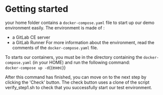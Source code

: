 # Getting started

your home folder contains a `docker-compose.yaml` file to start up our demo environment easily.
The environment is made of :
- a GitLab CE server
- a GitLab Runner
For more information about the environment, read the comments of the `docker-compose.yaml` file.

To starts our containers, you must be in the directory containing the `docker-compose.yaml` (in your HOME) and run the following command:  
`docker-compose up -d`{{exec}}

After this command has finished, you can move on to the next step by clicking the 'Check' button.
The check button uses a clone of the script verify_step1.sh to check that you successfully start our test environment.

